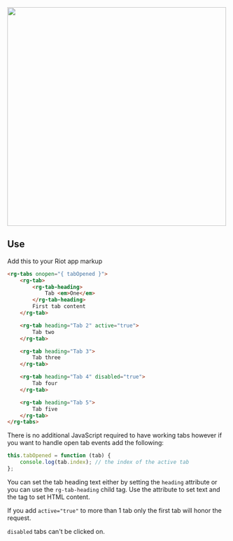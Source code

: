 <img src="https://raw.githubusercontent.com/RiotGear/rg-tabs/master/demo/img/example.png" width="500px" />

## Use

Add this to your Riot app markup

```html
<rg-tabs onopen="{ tabOpened }">
	<rg-tab>
		<rg-tab-heading>
			Tab <em>One</em>
		</rg-tab-heading>
		First tab content
	</rg-tab>

	<rg-tab heading="Tab 2" active="true">
		Tab two
	</rg-tab>

	<rg-tab heading="Tab 3">
		Tab three
	</rg-tab>

	<rg-tab heading="Tab 4" disabled="true">
		Tab four
	</rg-tab>

	<rg-tab heading="Tab 5">
		Tab five
	</rg-tab>
</rg-tabs>
```

There is no additional JavaScript required to have working 
tabs however if you want to handle open tab events add the following:

```javascript
this.tabOpened = function (tab) {
	console.log(tab.index); // the index of the active tab
};
```

You can set the tab heading text either by setting the `heading` attribute or you can use the 
`rg-tab-heading` child tag. Use the attribute to set text and the tag to set HTML content.

If you add `active="true"` to more than 1 tab only the first tab will honor the request.

`disabled` tabs can't be clicked on.
